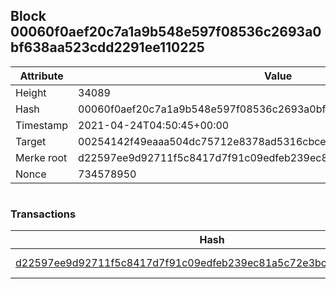 ## Block 00060f0aef20c7a1a9b548e597f08536c2693a0bf638aa523cdd2291ee110225

Attribute | Value
--- | ---
Height | 34089
Hash | 00060f0aef20c7a1a9b548e597f08536c2693a0bf638aa523cdd2291ee110225
Timestamp | 2021-04-24T04:50:45+00:00
Target | 00254142f49eaaa504dc75712e8378ad5316cbcead634704b3734b6271167cc4
Merke root | d22597ee9d92711f5c8417d7f91c09edfeb239ec81a5c72e3bc4e0088590e50a
Nonce | 734578950

```

```

### Transactions

Hash | Amount
--- | ---
[d22597ee9d92711f5c8417d7f91c09edfeb239ec81a5c72e3bc4e0088590e50a](d22597ee9d92711f5c8417d7f91c09edfeb239ec81a5c72e3bc4e0088590e50a.md) | 10.00000000 SKEPTI 
